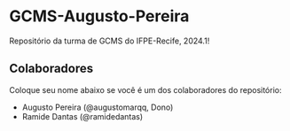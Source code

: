 # GCMS-Augusto-Pereira
Repositório da turma de GCMS do IFPE-Recife, 2024.1!

## Colaboradores
Coloque seu nome abaixo se você é um dos colaboradores do repositório:
* Augusto Pereira (@augustomarqq, Dono)
* Ramide Dantas (@ramidedantas)
